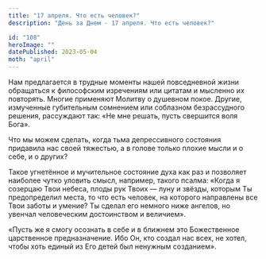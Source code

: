 ```yaml
---
title: "17 апреля. Что есть человек?"
description: "День за Днем - 17 апреля. Что есть человек?"

id: "108"
heroImage: ""
datePublished: 2023-05-04
moth: "april"
---
```


Нам предлагается в трудные моменты нашей повседневной жизни обращаться к
философским изречениям или цитатам и мысленно их повторять. Многие применяют
Молитву о душевном покое. Другие, измученные губительным сомнением или
соблазном безрассудного решения, рассуждают так: «Не мне решать, пусть
свершится воля Бога».

Что мы можем сделать, когда тьма депрессивного состояния придавила нас своей
тяжестью, а в голове только плохие мысли и о себе, и о других?

Такое угнетённое и мучительное состояние духа как раз и позволяет наиболее
чутко уловить смысл, например, такого псалма: «Когда я созерцаю Твои небеса,
плоды рук Твоих — луну и звёзды, которым Ты предопределил места, то что есть
человек, на которого направлены все Твои заботы и умение? Ты сделал его
немного ниже ангелов, но увенчал человеческим достоинством и величием».

«Пусть же я смогу осознать в себе и в ближнем это Божественное царственное
предназначение. Ибо Он, кто создал нас всех, не хотел, чтобы хоть единый из
Его детей был ненужным созданием».
